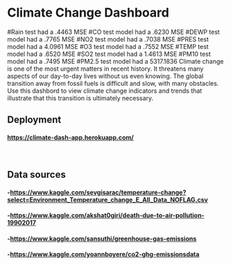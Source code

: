 # Climate Change Dashboard
#Rain test had a .4463 MSE
#CO test model had a .6230 MSE
#DEWP test model had a .7765 MSE
#NO2 test model had a .7038 MSE
#PRES test model had a 4.0961 MSE
#O3 test model had a .7552 MSE
#TEMP test model had a .6520 MSE 
#SO2 test model had a 1.4613 MSE
#PM10 test model had a .7495 MSE
#PM2.5 test model had a 5317.1836
Climate change is one of the most urgent matters in recent history. It threatens many aspects of our day-to-day lives without us even knowing. The global transition away from fossil fuels is difficult and slow, with many obstacles. Use this dashbord to view climate change indicators and trends that illustrate that this transition is ultimately necessary.

## Deployment

#### https://climate-dash-app.herokuapp.com/

<br>

## Data sources

#### -https://www.kaggle.com/sevgisarac/temperature-change?select=Environment_Temperature_change_E_All_Data_NOFLAG.csv

#### -https://www.kaggle.com/akshat0giri/death-due-to-air-pollution-19902017

#### -https://www.kaggle.com/sansuthi/greenhouse-gas-emissions

#### -https://www.kaggle.com/yoannboyere/co2-ghg-emissionsdata



